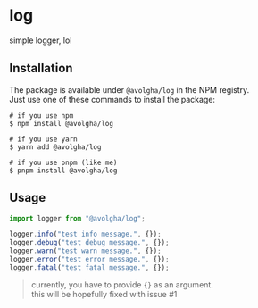 # log

simple logger, lol

## Installation

The package is available under `@avolgha/log` in the NPM registry.  
Just use one of these commands to install the package:

```shell
# if you use npm
$ npm install @avolgha/log

# if you use yarn
$ yarn add @avolgha/log

# if you use pnpm (like me)
$ pnpm install @avolgha/log
```

## Usage

```typescript
import logger from "@avolgha/log";

logger.info("test info message.", {});
logger.debug("test debug message.", {});
logger.warn("test warn message.", {});
logger.error("test error message.", {});
logger.fatal("test fatal message.", {});
```

> currently, you have to provide `{}` as an argument.  
> this will be hopefully fixed with issue #1
